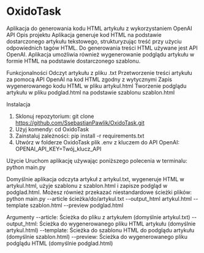 # OxidoTask
Aplikacja do generowania kodu HTML artykułu z wykorzystaniem OpenAI API
Opis projektu
Aplikacja generuje kod HTML na podstawie dostarczonego artykułu tekstowego, strukturyzując treść przy użyciu odpowiednich tagów HTML. Do generowania treści HTML używane jest API OpenAI. Aplikacja umożliwia również wygenerowanie podglądu artykułu w formie HTML na podstawie dostarczonego szablonu.

Funkcjonalności
Odczyt artykułu z pliku .txt
Przetworzenie treści artykułu za pomocą API OpenAI na kod HTML zgodny z wytycznymi
Zapis wygenerowanego kodu HTML w pliku artykul.html
Tworzenie podglądu artykułu w pliku podglad.html na podstawie szablonu szablon.html

Instalacja
1. Sklonuj repozytorium:
   git clone https://github.com/SsebastianPawlik/OxidoTask.git
2. Użyj komendy: cd OxidoTask
3. Zainstaluj zależności:
   pip install -r requirements.txt
4. Utwórz w folderze OxidoTask plik .env z kluczem do API OpenAI:
   OPENAI_API_KEY=Twój_klucz_API

Użycie
Uruchom aplikację używając poniższego polecenia w terminalu:
python main.py

Domyślnie aplikacja odczyta artykuł z artykul.txt, wygeneruje HTML w artykul.html, użyje szablonu z szablon.html i zapisze podgląd w podglad.html. Możesz również przekazać niestandardowe ścieżki plików:
python main.py --article ścieżka/do/artykul.txt --output_html artykul.html --template szablon.html --preview podglad.html

Argumenty
--article: Ścieżka do pliku z artykułem (domyślnie artykul.txt)
--output_html: Ścieżka do wygenerowanego pliku HTML artykułu (domyślnie artykul.html)
--template: Ścieżka do szablonu HTML do podglądu artykułu (domyślnie szablon.html)
--preview: Ścieżka do wygenerowanego pliku podglądu HTML (domyślnie podglad.html)


